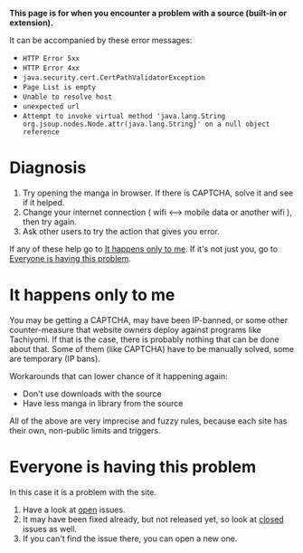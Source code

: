 **This page is for when you encounter a problem with a source (built-in or extension).**

It can be accompanied by these error messages:
* `HTTP Error 5xx`
* `HTTP Error 4xx`
* `java.security.cert.CertPathValidatorException`
* `Page List is empty`
* `Unable to resolve host`
* `unexpected url`
* `Attempt to invoke virtual method 'java.lang.String org.jsoup.nodes.Node.attr(java.lang.String}' on a null object reference`

# Diagnosis
1. Try opening the manga in browser. If there is CAPTCHA, solve it and see if it helped.
2. Change your internet connection ( wifi <--> mobile data or another wifi ), then try again.
3. Ask other users to try the action that gives you error.

If any of these help go to [It happens only to me](#it-happens-only-to-me).
If it's not just you, go to [Everyone is having this problem](#everyone-is-having-this-problem).

# It happens only to me
You may be getting a CAPTCHA, may have been IP-banned, or some other counter-measure that website owners deploy against programs like Tachiyomi. If that is the case, there is probably nothing that can be done about that. Some of them (like CAPTCHA) have to be manually solved, some are temporary (IP bans).

Workarounds that can lower chance of it happening again:
* Don't use downloads with the source
* Have less manga in library from the source

All of the above are very imprecise and fuzzy rules, because each site has their own, non-public limits and triggers.

# Everyone is having this problem
In this case it is a problem with the site.
1. Have a look at [open](https://github.com/inorichi/tachiyomi/issues) issues.
2. It may have been fixed already, but not released yet, so look at [closed](https://github.com/inorichi/tachiyomi/issues?q=is%3Aissue+is%3Aclosed) issues as well.
3. If you can't find the issue there, you can open a new one.